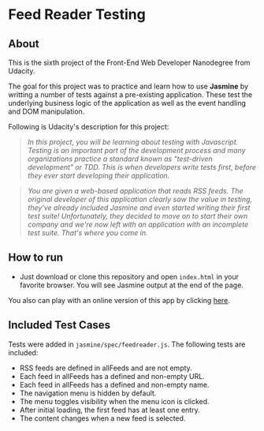 # Feed Reader Testing

## About
This is the sixth project of the Front-End Web Developer Nanodegree from Udacity.

The goal for this project was to practice and learn how to use **Jasmine** by writting a number of tests against a pre-existing application. These test the underlying business logic of the application as well as the event handling and DOM manipulation.

Following is Udacity's description for this project:

>*In this project, you will be learning about testing with Javascript. Testing is an important part of the development process and many organizations practice a standard known as "test-driven development" or TDD. This is when developers write tests first, before they ever start developing their application.*

>*You are given a web-based application that reads RSS feeds. The original developer of this application clearly saw the value in testing, they've already included Jasmine and even started writing their first test suite! Unfortunately, they decided to move on to start their own company and we're now left with an application with an incomplete test suite. That's where you come in.*


## How to run

* Just download or clone this repository and open `index.html` in your favorite browser. You will see Jasmine output at the end of the page.

You also can play with an online version of this app by clicking [here](https://andreumasferrer.github.io/UDACITY_Front-end_Nanodegree/p6_feedreader_testing).


## Included Test Cases

Tests were added in `jasmine/spec/feedreader.js`. The following tests are included:

* RSS feeds are defined in allFeeds and are not empty.
* Each feed in allFeeds has a defined and non-empty URL.
* Each feed in allFeeds has a defined and non-empty name.
* The navigation menu is hidden by default.
* The menu toggles visibility when the menu icon is clicked.
* After initial loading, the first feed has at least one entry.
* The content changes when a new feed is selected.
